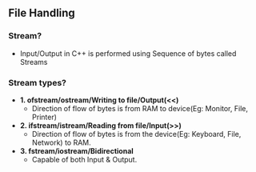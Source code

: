 ## File Handling
### Stream? 
- Input/Output in C++ is performed using Sequence of bytes called Streams
### Stream types?
- **1. ofstream/ostream/Writing to file/Output(<<)**
  - Direction of flow of bytes is from RAM to device(Eg: Monitor, File, Printer)
- **2. ifstream/istream/Reading from file/Input(>>)**
  - Direction of flow of bytes is from the device(Eg: Keyboard, File, Network) to RAM.
- **3. fstream/iostream/Bidirectional**
  - Capable of both Input & Output.
